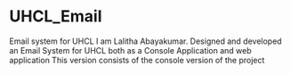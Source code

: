 # UHCL_Email
Email system for UHCL
I am Lalitha Abayakumar. Designed and developed an Email System for UHCL both as a Console Application and web application
This version consists of the console version of the project
